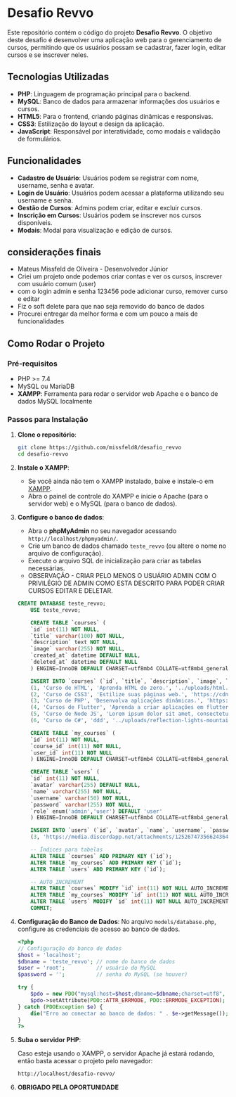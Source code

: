 # Desafio Revvo

Este repositório contém o código do projeto **Desafio Revvo**. O objetivo deste desafio é desenvolver uma aplicação web para o gerenciamento de cursos, permitindo que os usuários possam se cadastrar, fazer login, editar cursos e se inscrever neles.

## Tecnologias Utilizadas

- **PHP**: Linguagem de programação principal para o backend.
- **MySQL**: Banco de dados para armazenar informações dos usuários e cursos.
- **HTML5**: Para o frontend, criando páginas dinâmicas e responsivas.
- **CSS3**: Estilização do layout e design da aplicação.
- **JavaScript**: Responsável por interatividade, como modais e validação de formulários.

## Funcionalidades

- **Cadastro de Usuário**: Usuários podem se registrar com nome, username, senha e avatar.
- **Login de Usuário**: Usuários podem acessar a plataforma utilizando seu username e senha.
- **Gestão de Cursos**: Admins podem criar, editar e excluir cursos.
- **Inscrição em Cursos**: Usuários podem se inscrever nos cursos disponíveis.
- **Modais**: Modal para visualização e edição de cursos.

## considerações finais

- Mateus Missfeld de Oliveira - Desenvolvedor Júnior
- Criei um projeto onde podemos criar contas e ver os cursos, inscrever com usuário comum (user)
- com o login admin e senha 123456 pode adicionar curso, remover curso e editar
- Fiz o soft delete para que nao seja removido do banco de dados
- Procurei entregar da melhor forma e com um pouco a mais de funcionalidades


## Como Rodar o Projeto

### Pré-requisitos

- PHP >= 7.4
- MySQL ou MariaDB
- **XAMPP**: Ferramenta para rodar o servidor web Apache e o banco de dados MySQL localmente

### Passos para Instalação

1. **Clone o repositório**:

    ```bash
    git clone https://github.com/missfeld8/desafio_revvo
    cd desafio-revvo
    ```

2. **Instale o XAMPP**:
   - Se você ainda não tem o XAMPP instalado, baixe e instale-o em [XAMPP](https://www.apachefriends.org/).
   - Abra o painel de controle do XAMPP e inicie o Apache (para o servidor web) e o MySQL (para o banco de dados).

3. **Configure o banco de dados**:
    - Abra o **phpMyAdmin** no seu navegador acessando `http://localhost/phpmyadmin/`.
    - Crie um banco de dados chamado `teste_revvo` (ou altere o nome no arquivo de configuração).
    - Execute o arquivo SQL de inicialização para criar as tabelas necessárias.
    - OBSERVAÇÃO - CRIAR PELO MENOS O USUÁRIO ADMIN COM O PRIVILÉGIO DE ADMIN COMO ESTA DESCRITO PARA PODER CRIAR CURSOS EDITAR E DELETAR.



    ```sql
    CREATE DATABASE teste_revvo;
        USE teste_revvo;

        CREATE TABLE `courses` (
        `id` int(11) NOT NULL,
        `title` varchar(100) NOT NULL,
        `description` text NOT NULL,
        `image` varchar(255) NOT NULL,
        `created_at` datetime DEFAULT NULL,
        `deleted_at` datetime DEFAULT NULL
        ) ENGINE=InnoDB DEFAULT CHARSET=utf8mb4 COLLATE=utf8mb4_general_ci;

        INSERT INTO `courses` (`id`, `title`, `description`, `image`, `created_at`, `deleted_at`) VALUES
        (1, 'Curso de HTML', 'Aprenda HTML do zero.', '../uploads/html.jpg', '2025-01-01 22:39:13', NULL),
        (2, 'Curso de CSS3', 'Estilize suas páginas web.', 'https://cdn.discordapp.com/attachments/1252674735662436453/1331422147913973781/css.jpeg?ex=67918f00&is=67903d80&hm=e277a35ed281c02a56c9fda2087823ae8ceabc15a76877bc01de7cfdaba965ce&', '2025-01-02 22:39:13', NULL),
        (3, 'Curso de PHP', 'Desenvolva aplicações dinâmicas.', 'https://cdn.discordapp.com/attachments/1252674735662436453/1331422148618883103/php.jpeg?ex=67918f00&is=67903d80&hm=88583998b771cc115338829d471f82a6a6b98cbb47008ea8ae84463e2e7140bd&', '2025-01-03 22:39:13', NULL),
        (4, 'Cursos de Flutter', 'Aprenda a criar aplicações em flutter ', '../uploads/60bb4a2e143f632da3e56aea_Flutter app development (2).png', '2025-01-04 22:39:13', NULL),
        (5, 'Curso de Node JS', 'Lorem ipsum dolor sit amet, consectetur adipiscing elit...', '../uploads/nodejs.png', '2025-01-05 22:39:13', NULL),
        (6, 'Curso de C#', 'ddd', '../uploads/reflection-lights-mountain-lake-captured-parco-ciani-lugano-switzerland.jpg', '2025-01-06 22:39:13', NULL);

        CREATE TABLE `my_courses` (
        `id` int(11) NOT NULL,
        `course_id` int(11) NOT NULL,
        `user_id` int(11) NOT NULL
        ) ENGINE=InnoDB DEFAULT CHARSET=utf8mb4 COLLATE=utf8mb4_general_ci;

        CREATE TABLE `users` (
        `id` int(11) NOT NULL,
        `avatar` varchar(255) DEFAULT NULL,
        `name` varchar(255) NOT NULL,
        `username` varchar(50) NOT NULL,
        `password` varchar(255) NOT NULL,
        `role` enum('admin','user') DEFAULT 'user'
        ) ENGINE=InnoDB DEFAULT CHARSET=utf8mb4 COLLATE=utf8mb4_general_ci;

        INSERT INTO `users` (`id`, `avatar`, `name`, `username`, `password`, `role`) VALUES
        (3, 'https://media.discordapp.net/attachments/1252674735662436453/1331455873545011200/image.png?ex=67945169&is=6792ffe9&hm=13074abcbb90b6f6e5e1f9aa742fac8a4c3d4bdac19fbfe6a37ea0f0aa11394f&=&format=webp&quality=lossless&width=609&height=608', 'Administrador', 'admin', '$2y$10$fN.IU2pyYowfxIZL.g1SdeqbfkF5M8hjRpxNa4WTri99uKUWyYsZu', 'admin');

        -- Índices para tabelas
        ALTER TABLE `courses` ADD PRIMARY KEY (`id`);
        ALTER TABLE `my_courses` ADD PRIMARY KEY (`id`);
        ALTER TABLE `users` ADD PRIMARY KEY (`id`);

        -- AUTO_INCREMENT
        ALTER TABLE `courses` MODIFY `id` int(11) NOT NULL AUTO_INCREMENT, AUTO_INCREMENT=9;
        ALTER TABLE `my_courses` MODIFY `id` int(11) NOT NULL AUTO_INCREMENT, AUTO_INCREMENT=19;
        ALTER TABLE `users` MODIFY `id` int(11) NOT NULL AUTO_INCREMENT, AUTO_INCREMENT=4;
        COMMIT;
    ```

4. **Configuração do Banco de Dados**:
   No arquivo `models/database.php`, configure as credenciais de acesso ao banco de dados.

    ```php
    <?php
    // Configuração do banco de dados
    $host = 'localhost';
    $dbname = 'teste_revvo'; // nome do banco de dados
    $user = 'root';          // usuário do MySQL
    $password = '';          // senha do MySQL (se houver)

    try {
        $pdo = new PDO("mysql:host=$host;dbname=$dbname;charset=utf8", $user, $password);
        $pdo->setAttribute(PDO::ATTR_ERRMODE, PDO::ERRMODE_EXCEPTION);
    } catch (PDOException $e) {
        die("Erro ao conectar ao banco de dados: " . $e->getMessage());
    }
    ?>
    ```

5. **Suba o servidor PHP**:

    Caso esteja usando o XAMPP, o servidor Apache já estará rodando, então basta acessar o projeto pelo navegador:

    ```bash
    http://localhost/desafio-revvo/
    ```

6. **OBRIGADO PELA OPORTUNIDADE**
